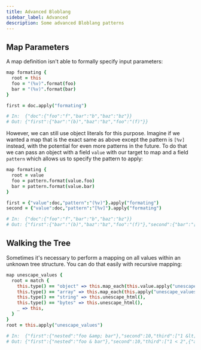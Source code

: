 ```yaml
---
title: Advanced Bloblang
sidebar_label: Advanced
description: Some advanced Bloblang patterns
---
```


## Map Parameters

A map definition isn't able to formally specify input parameters:

```coffee
map formating {
  root = this
  foo = "(%v)".format(foo)
  bar = "(%v)".format(bar)
}

first = doc.apply("formating")

# In:  {"doc":{"foo":"f","bar":"b","baz":"bz"}}
# Out: {"first":{"bar":"(b)","baz":"bz","foo":"(f)"}}
```

However, we can still use object literals for this purpose. Imagine if we wanted a map that is the exact same as above except the pattern is `[%v]` instead, with the potential for even more patterns in the future. To do that we can pass an object with a field `value` with our target to map and a field `pattern` which allows us to specify the pattern to apply:

```coffee
map formating {
  root = value
  foo = pattern.format(value.foo)
  bar = pattern.format(value.bar)
}

first = {"value":doc,"pattern":"(%v)"}.apply("formating")
second = {"value":doc,"pattern":"[%v]"}.apply("formating")

# In:  {"doc":{"foo":"f","bar":"b","baz":"bz"}}
# Out: {"first":{"bar":"(b)","baz":"bz","foo":"(f)"},"second":{"bar":"[b]","baz":"bz","foo":"[f]"}}
```

## Walking the Tree

Sometimes it's necessary to perform a mapping on all values within an unknown tree structure. You can do that easily with recursive mapping:

```coffee
map unescape_values {
  root = match {
    this.type() == "object" => this.map_each(this.value.apply("unescape_values")),
    this.type() == "array" => this.map_each(this.apply("unescape_values")),
    this.type() == "string" => this.unescape_html(),
    this.type() == "bytes" => this.unescape_html(),
    _ => this,
  }
}
root = this.apply("unescape_values")

# In:  {"first":{"nested":"foo &amp; bar"},"second":10,"third":["1 &lt; 2",{"also_nested":"2 &gt; 1"}]}
# Out: {"first":{"nested":"foo & bar"},"second":10,"third":["1 < 2",{"also_nested":"2 > 1"}]}
```